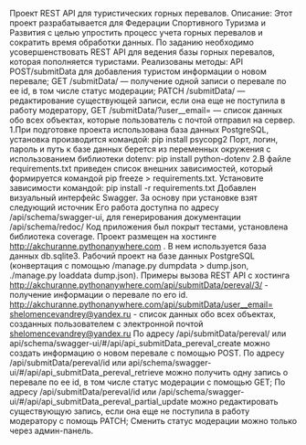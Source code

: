 Проект REST API для туристических горных перевалов. Описание:
Этот проект разрабатывается для Федерации Спортивного Туризма и Развития с целью упростить процесс учета горных перевалов и сократить время обработки данных. По заданию необходимо усовершенствовать REST API для ведения базы горных перевалов, которая пополняется туристами.
 Реализованы методы:
 API POST/submitData для добавления туристом информации о новом перевале; 
GET /submitData/ — получение одной записи о перевале по ее id, в том числе статус модерации; 
PATCH /submitData/ — редактирование существующей записи, если она еще не поступила в работу модератору, 
 GET /submitData/?user__email= — список данных обо всех объектах, которые пользователь с почтой отправил на сервер. 
1.При подготовке проекта использована база данных PostgreSQL, установка производится командой:
pip install psycopg2
Порт, логин, пароль и путь к базе данных берется из переменных окружения с использованием библиотеки dotenv:
pip install python-dotenv
2.В файле requirements.txt приведен список внешних зависимостей, который формируется командoй pip freeze > requirements.txt. Установите зависимости командой:
pip install -r requirements.txt
Добавлен визуальный интерфейс Swagger. За основу при установке взят следующий источник Его работа доступна по адресу /api/schema/swagger-ui, для генерирования документации /api/schema/redoc/
Код приложения был покрыт тестами, установлена библиотека coverage.
Проект размещен на хостинге http://akchuranne.pythonanywhere.com . В нем используется база данных db.sqlite3. Рабочий проект на базе данных PostgreSQL (конвертация с помощью /manage.py dumpdata > dump.json, ./manage.py loaddata dump.json).
 Примеры вызова REST API с хостинга http://akchuranne.pythonanywhere.com/api/submitData/pereval/3/ - получение информации о перевале по его id. http://akchuranne.pythonanywhere.com/api/submitData/user__email= shelomencevandrey@yandex.ru - список данных обо всех объектах, созданных пользователем с электронной почтой shelomencevandrey@yandex.ru
По адресу /api/submitData/pereval/ или api/schema/swagger-ui/#/api/api_submitData_pereval_create можно создать информацию о новом перевале с помощью POST.
По адресу /api/submitData/pereval/id или api/schema/swagger-ui/#/api/api_submitData_pereval_retrieve можно получить одну запись о перевале по ее id, в том числе статус модерации c помощью GET;
По адресу /api/submitData/pereval/id или /api/schema/swagger-ui/#/api/api_submitData_pereval_partial_update можно редактировать существующую запись, если она еще не поступила в работу модератору с помощь PATCH;
Сменить статус модерации можно только через админ-панель. 




